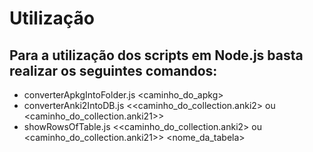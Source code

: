 # Utilização

## Para a utilização dos scripts em Node.js basta realizar os seguintes comandos:

  - converterApkgIntoFolder.js <caminho_do_apkg>
  - converterAnki2IntoDB.js <<caminho_do_collection.anki2> ou <caminho_do_collection.anki21>>
  - showRowsOfTable.js <<caminho_do_collection.anki2> ou <caminho_do_collection.anki21>> <nome_da_tabela>
